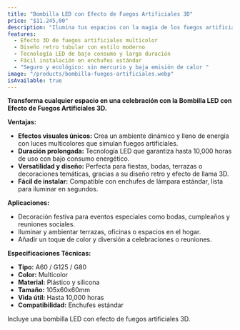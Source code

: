 ```yaml
---  
title: "Bombilla LED con Efecto de Fuegos Artificiales 3D"  
price: "$11.245,00"  
description: "Ilumina tus espacios con la magia de los fuegos artificiales 3D. Ideal para decorar fiestas, terrazas o cualquier evento especial con efectos de luz vibrantes y coloridos."  
features:  
  - Efecto 3D de fuegos artificiales multicolor  
  - Diseño retro tubular con estilo moderno  
  - Tecnología LED de bajo consumo y larga duración  
  - Fácil instalación en enchufes estándar  
  - "Seguro y ecológico: sin mercurio y baja emisión de calor " 
image: "/products/bombilla-fuegos-artificiales.webp"  
isAvailable: true  
---  
```


**Transforma cualquier espacio en una celebración con la Bombilla LED con Efecto de Fuegos Artificiales 3D.**  

**Ventajas:**  
- **Efectos visuales únicos:** Crea un ambiente dinámico y lleno de energía con luces multicolores que simulan fuegos artificiales.  
- **Duración prolongada:** Tecnología LED que garantiza hasta 10,000 horas de uso con bajo consumo energético.  
- **Versatilidad y diseño:** Perfecta para fiestas, bodas, terrazas o decoraciones temáticas, gracias a su diseño retro y efecto de llama 3D.  
- **Fácil de instalar:** Compatible con enchufes de lámpara estándar, lista para iluminar en segundos.  

**Aplicaciones:**  
- Decoración festiva para eventos especiales como bodas, cumpleaños y reuniones sociales.  
- Iluminar y ambientar terrazas, oficinas o espacios en el hogar.  
- Añadir un toque de color y diversión a celebraciones o reuniones.  

**Especificaciones Técnicas:**  
- **Tipo:** A60 / G125 / G80  
- **Color:** Multicolor  
- **Material:** Plástico y silicona  
- **Tamaño:** 105x60x60mm  
- **Vida útil:** Hasta 10,000 horas  
- **Compatibilidad:** Enchufes estándar  

Incluye una bombilla LED con efecto de fuegos artificiales 3D.  

